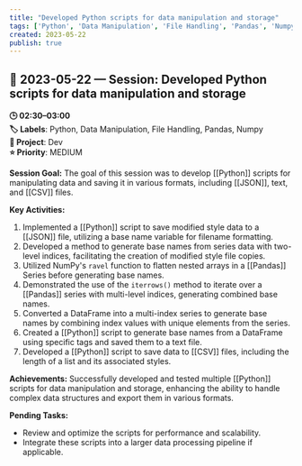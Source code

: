 ```yaml
---
title: "Developed Python scripts for data manipulation and storage"
tags: ['Python', 'Data Manipulation', 'File Handling', 'Pandas', 'Numpy']
created: 2023-05-22
publish: true
---
```


## 📅 2023-05-22 — Session: Developed Python scripts for data manipulation and storage

**🕒 02:30–03:00**  
**🏷️ Labels**: Python, Data Manipulation, File Handling, Pandas, Numpy  
**📂 Project**: Dev  
**⭐ Priority**: MEDIUM  


**Session Goal:** The goal of this session was to develop [[Python]] scripts for manipulating data and saving it in various formats, including [[JSON]], text, and [[CSV]] files.

**Key Activities:**
1. Implemented a [[Python]] script to save modified style data to a [[JSON]] file, utilizing a base name variable for filename formatting.
2. Developed a method to generate base names from series data with two-level indices, facilitating the creation of modified style file copies.
3. Utilized NumPy's `ravel` function to flatten nested arrays in a [[Pandas]] Series before generating base names.
4. Demonstrated the use of the `iterrows()` method to iterate over a [[Pandas]] series with multi-level indices, generating combined base names.
5. Converted a DataFrame into a multi-index series to generate base names by combining index values with unique elements from the series.
6. Created a [[Python]] script to generate base names from a DataFrame using specific tags and saved them to a text file.
7. Developed a [[Python]] script to save data to [[CSV]] files, including the length of a list and its associated styles.

**Achievements:** Successfully developed and tested multiple [[Python]] scripts for data manipulation and storage, enhancing the ability to handle complex data structures and export them in various formats.

**Pending Tasks:**
- Review and optimize the scripts for performance and scalability.
- Integrate these scripts into a larger data processing pipeline if applicable.
